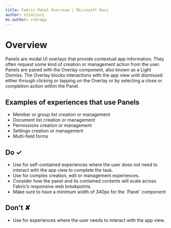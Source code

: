 ```yaml
---
title: Fabric Panel Overview | Microsoft Docs
author: Vitalius1
ms.author: vibraga
---
```


# Overview
Panels are modal UI overlays that provide contextual app information. They often request some kind of creation or management action from the user. Panels are paired with the Overlay component, also known as a Light Dismiss. The Overlay blocks interactions with the app view until dismissed either through clicking or tapping on the Overlay or by selecting a close or completion action within the Panel.

## Examples of experiences that use Panels

- Member or group list creation or management
- Document list creation or management
- Permissions creation or management
- Settings creation or management
- Multi-field forms


## Do &#10003;
- Use for self-contained experiences where the user does not need to interact with the app view to complete the task.
- Use for complex creation, edit or management experiences.
- Consider how the panel and its contained contents will scale across Fabric’s responsive web breakpoints.
- Make sure to have a minimum width of 340px for the &#x60;Panel&#x60; component


## Don't &#10008;
- Use for experiences where the user needs to interact with the app view.